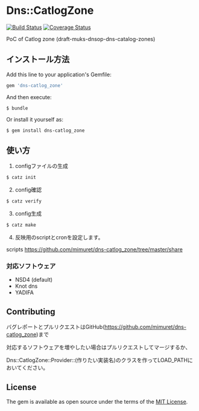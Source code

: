 # Dns::CatlogZone
[![Build Status](https://travis-ci.org/mimuret/dns-catlog_zone.svg?branch=master)](https://travis-ci.org/mimuret/dns-catlog_zone)
[![Coverage Status](https://coveralls.io/repos/github/mimuret/dns-catlog_zone/badge.svg?branch=master)](https://coveralls.io/github/mimuret/dns-catlog_zone?branch=master)

PoC of Catlog zone (draft-muks-dnsop-dns-catalog-zones)

## インストール方法


Add this line to your application's Gemfile:

```ruby
gem 'dns-catlog_zone'
```

And then execute:

    $ bundle

Or install it yourself as:

    $ gem install dns-catlog_zone

## 使い方

1. configファイルの生成

```bash
$ catz init
```

2. config確認

```bash
$ catz verify
```

3. config生成

```bash
$ catz make
```

4. 反映用のscriptとcronを設定します。

scripts https://github.com/mimuret/dns-catlog_zone/tree/master/share

### 対応ソフトウェア
* NSD4 (default)
* Knot dns
* YADIFA

## Contributing

バグレポートとプルリクエストはGitHub(https://github.com/mimuret/dns-catlog_zone)まで

対応するソフトウェアを増やしたい場合はプルリクエストしてマージするか、

Dns::CatlogZone::Provider::(作りたい実装名)のクラスを作ってLOAD_PATHにおいてください。


## License

The gem is available as open source under the terms of the [MIT License](http://opensource.org/licenses/MIT).

